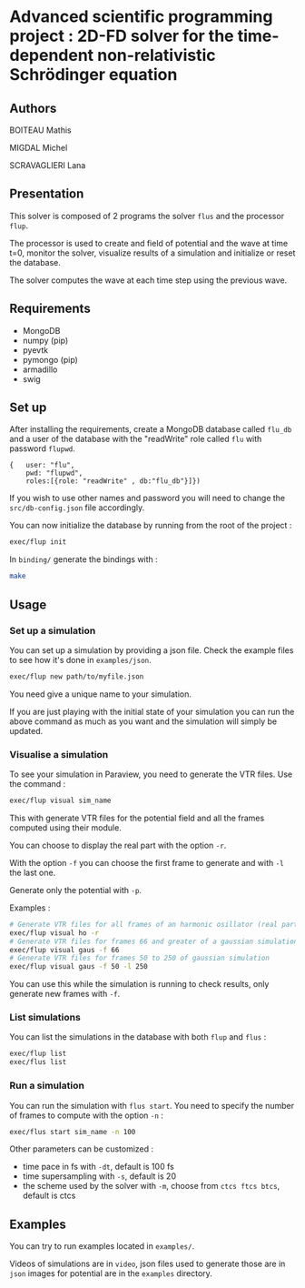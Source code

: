 # Advanced scientific programming project : 2D-FD solver for the time-dependent non-relativistic Schrödinger equation

## Authors

BOITEAU Mathis

MIGDAL Michel

SCRAVAGLIERI Lana

## Presentation

This solver is composed of 2 programs the solver `flus` and the processor `flup`.

The processor is used to create and field of potential and the wave at time t=0,
monitor the solver, visualize results of a simulation and initialize or reset the database.

The solver computes the wave at each time step using the previous wave.


## Requirements

- MongoDB
- numpy (pip)
- pyevtk
- pymongo (pip)
- armadillo
- swig

## Set up

After installing the requirements, create a MongoDB database called `flu_db` and
a user of the database with the "readWrite" role called `flu` with password `flupwd`.

```db.createUser(
{	user: "flu",
	pwd: "flupwd",
	roles:[{role: "readWrite" , db:"flu_db"}]})
```

If you wish to use other names and password you will need to change the
`src/db-config.json` file accordingly.

You can now initialize the database by running from the root of the project :

``` sh
exec/flup init
```

In `binding/` generate the bindings with :

``` sh
make
```

## Usage

### Set up a simulation

You can set up a simulation by providing a json file. Check the example files to see how it's done in `examples/json`.

``` sh
exec/flup new path/to/myfile.json
```

You need give a unique name to your simulation.

If you are just playing with the initial state of your simulation you can run the above command as much as you want and
the simulation will simply be updated.

### Visualise a simulation

To see your simulation in Paraview, you need to generate the VTR files. Use the command :

```sh
exec/flup visual sim_name
```

This with generate VTR files for the potential field and all the frames computed using their module.

You can choose to display the real part with the option `-r`.

With the option `-f` you can choose the first frame to generate and with `-l` the last one.

Generate only the potential with `-p`.

Examples :

``` sh
# Generate VTR files for all frames of an harmonic osillator (real part)
exec/flup visual ho -r
# Generate VTR files for frames 66 and greater of a gaussian simulation
exec/flup visual gaus -f 66
# Generate VTR files for frames 50 to 250 of gaussian simulation
exec/flup visual gaus -f 50 -l 250
```

You can use this while the simulation is running to check results, only generate new frames with `-f`.

### List simulations

You can list the simulations in the database with both `flup` and `flus` :

``` sh
exec/flup list
exec/flus list
```

### Run a simulation

You can run the simulation with `flus start`. You need to specify the number of frames to compute with the option `-n` :

 ```sh 
exec/flus start sim_name -n 100
```

Other parameters can be customized :
- time pace in fs with `-dt`, default is 100 fs
- time supersampling with `-s`, default is 20
- the scheme used by the solver with `-m`, choose from `ctcs ftcs btcs`, default is ctcs
 
## Examples

You can try to run examples located in `examples/`.

Videos of simulations are in `video`, json files used to generate those are in `json` images for potential are in the `examples` directory.
